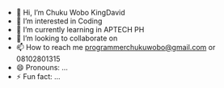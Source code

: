 - 👋 Hi, I’m Chuku Wobo KingDavid
- 👀 I’m interested in Coding
- 🌱 I’m currently learning in APTECH PH
- 💞️ I’m looking to collaborate on 
- 📫 How to reach me programmerchukuwobo@gmail.com or 08102801315
- 😄 Pronouns: ...
- ⚡ Fun fact: ...

<!---
kingdo34/kingdo34 is a ✨ special ✨ repository because its `README.md` (this file) appears on your GitHub profile.
You can click the Preview link to take a look at your changes.
--->
